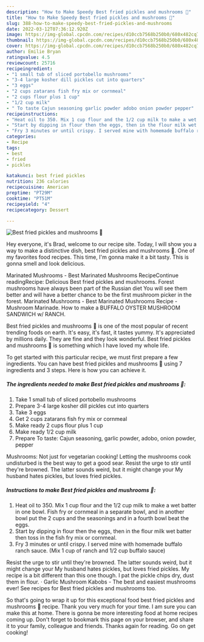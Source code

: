 ```yaml
---
description: "How to Make Speedy Best fried pickles and mushrooms 🍄"
title: "How to Make Speedy Best fried pickles and mushrooms 🍄"
slug: 388-how-to-make-speedy-best-fried-pickles-and-mushrooms
date: 2022-03-12T07:36:12.920Z
image: https://img-global.cpcdn.com/recipes/d10ccb7568b250b0/680x482cq70/best-fried-pickles-and-mushrooms-recipe-main-photo.jpg
thumbnail: https://img-global.cpcdn.com/recipes/d10ccb7568b250b0/680x482cq70/best-fried-pickles-and-mushrooms-recipe-main-photo.jpg
cover: https://img-global.cpcdn.com/recipes/d10ccb7568b250b0/680x482cq70/best-fried-pickles-and-mushrooms-recipe-main-photo.jpg
author: Emilie Bryan
ratingvalue: 4.5
reviewcount: 25716
recipeingredient:
- "1 small tub of sliced portobello mushrooms"
- "3-4 large kosher dill pickles cut into quarters"
- "3 eggs"
- "2 cups zatarans fish fry mix or cornmeal"
- "2 cups flour plus 1 cup"
- "1/2 cup milk"
- " To taste Cajun seasoning garlic powder adobo onion powder pepper"
recipeinstructions:
- "Heat oil to 350. Mix 1 cup flour and the 1/2 cup milk to make a wet batter in one bowl. Fish fry or cornmeal in a separate bowl, and in another bowl put the 2 cups and the seasonings and in a fourth bowl beat the eggs."
- "Start by dipping in flour then the eggs, then in the flour milk wet batter then toss in the fish fry mix or cornmeal."
- "Fry 3 minutes or until crispy. I served mine with homemade buffalo ranch sauce. (Mix 1 cup of ranch and 1/2 cup buffalo sauce)"
categories:
- Recipe
tags:
- best
- fried
- pickles

katakunci: best fried pickles 
nutrition: 236 calories
recipecuisine: American
preptime: "PT29M"
cooktime: "PT51M"
recipeyield: "4"
recipecategory: Dessert

---
```



![Best fried pickles and mushrooms 🍄](https://img-global.cpcdn.com/recipes/d10ccb7568b250b0/680x482cq70/best-fried-pickles-and-mushrooms-recipe-main-photo.jpg)

Hey everyone, it's Brad, welcome to our recipe site. Today, I will show you a way to make a distinctive dish, best fried pickles and mushrooms 🍄. One of my favorites food recipes. This time, I'm gonna make it a bit tasty. This is gonna smell and look delicious.

Marinated Mushrooms - Best Marinated Mushrooms RecipeContinue readingRecipe: Delicious Best fried pickles and mushrooms. Forest mushrooms have always been part of the Russian diet You will see them better and will have a better chance to be the first mushroom picker in the forest. Marinated Mushrooms - Best Marinated Mushrooms Recipe - Mushroom Marinade. How to make a BUFFALO OYSTER MUSHROOM SANDWICH w/ RANCH.

Best fried pickles and mushrooms 🍄 is one of the most popular of recent trending foods on earth. It's easy, it's fast, it tastes yummy. It's appreciated by millions daily. They are fine and they look wonderful. Best fried pickles and mushrooms 🍄 is something which I have loved my whole life.


To get started with this particular recipe, we must first prepare a few ingredients. You can have best fried pickles and mushrooms 🍄 using 7 ingredients and 3 steps. Here is how you can achieve it.

<!--inarticleads1-->

##### The ingredients needed to make Best fried pickles and mushrooms 🍄:

1. Take 1 small tub of sliced portobello mushrooms
1. Prepare 3-4 large kosher dill pickles cut into quarters
1. Take 3 eggs
1. Get 2 cups zatarans fish fry mix or cornmeal
1. Make ready 2 cups flour plus 1 cup
1. Make ready 1/2 cup milk
1. Prepare  To taste: Cajun seasoning, garlic powder, adobo, onion powder, pepper


Mushrooms: Not just for vegetarian cooking! Letting the mushrooms cook undisturbed is the best way to get a good sear. Resist the urge to stir until they&#39;re browned. The latter sounds weird, but it might change your My husband hates pickles, but loves fried pickles. 

<!--inarticleads2-->

##### Instructions to make Best fried pickles and mushrooms 🍄:

1. Heat oil to 350. Mix 1 cup flour and the 1/2 cup milk to make a wet batter in one bowl. Fish fry or cornmeal in a separate bowl, and in another bowl put the 2 cups and the seasonings and in a fourth bowl beat the eggs.
1. Start by dipping in flour then the eggs, then in the flour milk wet batter then toss in the fish fry mix or cornmeal.
1. Fry 3 minutes or until crispy. I served mine with homemade buffalo ranch sauce. (Mix 1 cup of ranch and 1/2 cup buffalo sauce)


Resist the urge to stir until they&#39;re browned. The latter sounds weird, but it might change your My husband hates pickles, but loves fried pickles. My recipe is a bit different than this one though. I pat the pickle chips dry, dust them in flour. · Garlic Mushroom Kabobs - The best and easiest mushrooms ever! See recipes for Best fried pickles and mushrooms too. 

So that's going to wrap it up for this exceptional food best fried pickles and mushrooms 🍄 recipe. Thank you very much for your time. I am sure you can make this at home. There is gonna be more interesting food at home recipes coming up. Don't forget to bookmark this page on your browser, and share it to your family, colleague and friends. Thanks again for reading. Go on get cooking!
